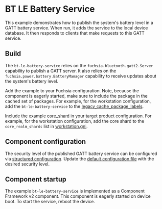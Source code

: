 # BT LE Battery Service

This example demonstrates how to publish the system's battery level in a GATT battery service.
When run, it adds the service to the local device database. It then responds to clients
that make requests to this GATT service.


## Build

The `bt-le-battery-service` relies on the `fuchsia.bluetooth.gatt2.Server` capability to publish a
GATT server. It also relies on the `fuchsia.power.battery.BatteryManager` capability to receive
updates about the system's battery level.

Add the example to your Fuchsia configuration. Note, because the component is eagerly started, make
sure to include the package in the cached set of packages. For example, for the workstation
configuration, add the `bt-le-battery-service` to the [legacy_cache_package_labels](/products/common/workstation.gni).

Include the example [core_shard](meta/bt-le-battery-service.core_shard.cml) in your target
product configuration. For example, for the workstation configuration, add the core
shard to the `core_realm_shards` list in [workstation.gni](/products/common/workstation.gni).

## Component configuration

The security level of the published GATT battery service can be configured via
[structured configuration](https://fuchsia.dev/fuchsia-src/development/components/configuration/structured_config).
Update the [default configuration file](config/default.json5) with the desired security level.

## Component startup

The example `bt-le-battery-service` is implemented as a Component Framework v2 component. This
component is eagerly started on device boot. To start the service, reboot the device.
